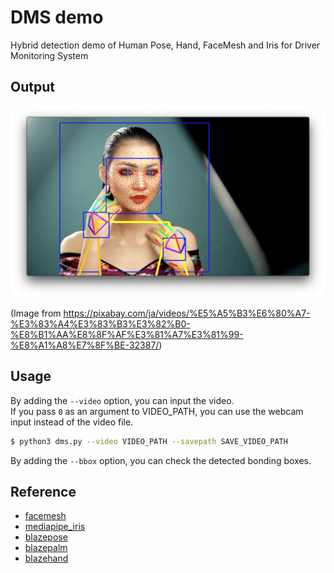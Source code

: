 # DMS demo

Hybrid detection demo of Human Pose, Hand, FaceMesh and Iris for Driver Monitoring System

## Output

<img src="demo.png">

(Image from https://pixabay.com/ja/videos/%E5%A5%B3%E6%80%A7-%E3%83%A4%E3%83%B3%E3%82%B0-%E8%B1%AA%E8%8F%AF%E3%81%A7%E3%81%99-%E8%A1%A8%E7%8F%BE-32387/)

## Usage

By adding the `--video` option, you can input the video.   
If you pass `0` as an argument to VIDEO_PATH, you can use the webcam input instead of the video file.
```bash
$ python3 dms.py --video VIDEO_PATH --savepath SAVE_VIDEO_PATH
```

By adding the `--bbox` option, you can check the detected bonding boxes. 

## Reference

- [facemesh](https://github.com/axinc-ai/ailia-models/tree/master/face_recognition/facemesh)
- [mediapipe_iris](https://github.com/axinc-ai/ailia-models/tree/master/face_recognition/mediapipe_iris)
- [blazepose](https://github.com/axinc-ai/ailia-models/tree/master/pose_estimation/blazepose)
- [blazepalm](https://github.com/axinc-ai/ailia-models/tree/master/hand_detection/blazepalm)
- [blazehand](https://github.com/axinc-ai/ailia-models/tree/master/hand_recognition/blazehand)

